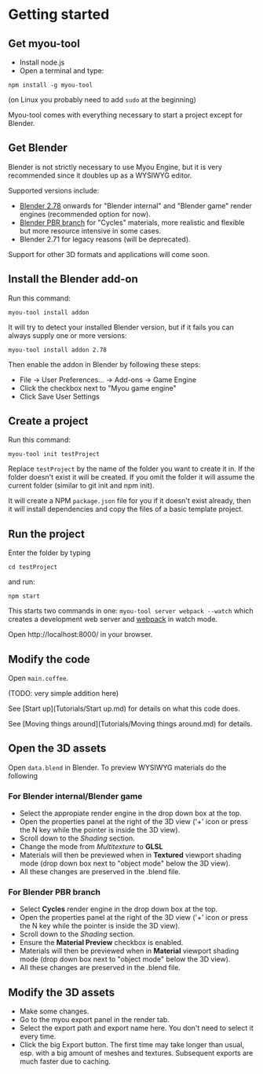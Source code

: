 
# Getting started

## Get myou-tool

* Install node.js
* Open a terminal and type:

`npm install -g myou-tool`

(on Linux you probably need to add `sudo` at the beginning)

Myou-tool comes with everything necessary to start a project except for Blender.

## Get Blender

Blender is not strictly necessary to use Myou Engine, but it is very recommended since it doubles up as a WYSIWYG editor.

Supported versions include:

* [Blender 2.78](https://www.blender.org/) onwards for "Blender internal" and "Blender game" render engines (recommended option for now).
* [Blender PBR branch](http://www.clement-foucault.com/#blender_pbr) for "Cycles" materials, more realistic and flexible but more resource intensive in some cases.
* Blender 2.71 for legacy reasons (will be deprecated).

Support for other 3D formats and applications will come soon.

## Install the Blender add-on

Run this command:

`myou-tool install addon`

It will try to detect your installed Blender version, but if it fails you can always supply one or more versions:

`myou-tool install addon 2.78`

Then enable the addon in Blender by following these steps:

* File -> User Preferences... -> Add-ons -> Game Engine
* Click the checkbox next to "Myou game engine"
* Click Save User Settings

## Create a project

Run this command:

`myou-tool init testProject`

Replace `testProject` by the name of the folder you want to create it in. If the folder doesn't exist it will be created. If you omit the folder it will assume the current folder (similar to git init and npm init).

It will create a NPM `package.json` file for you if it doesn't exist already, then it will install dependencies and copy the files of a basic template project.

## Run the project

Enter the folder by typing

`cd testProject`

and run:

`npm start`

This starts two commands in one: `myou-tool server webpack --watch`
which creates a development web server and [webpack](https://webpack.js.org/) in watch mode.

Open http://localhost:8000/ in your browser.

## Modify the code

Open `main.coffee`.

(TODO: very simple addition here)

See [Start up](Tutorials/Start up.md) for details on what this code does.

See [Moving things around](Tutorials/Moving things around.md) for details.

## Open the 3D assets

Open `data.blend` in Blender. To preview WYSIWYG materials do the following

### For Blender internal/Blender game

* Select the appropiate render engine in the drop down box at the top.
* Open the properties panel at the right of the 3D view ('+' icon or press the N key while the pointer is inside the 3D view).
* Scroll down to the *Shading* section.
* Change the mode from *Multitexture* to **GLSL**
* Materials will then be previewed when in **Textured** viewport shading mode (drop down box next to "object mode" below the 3D view).
* All these changes are preserved in the .blend file.

### For Blender PBR branch

* Select **Cycles** render engine in the drop down box at the top.
* Open the properties panel at the right of the 3D view ('+' icon or press the N key while the pointer is inside the 3D view).
* Scroll down to the *Shading* section.
* Ensure the **Material Preview** checkbox is enabled.
* Materials will then be previewed when in **Material** viewport shading mode (drop down box next to "object mode" below the 3D view).
* All these changes are preserved in the .blend file.

## Modify the 3D assets

* Make some changes.
* Go to the myou export panel in the render tab.
* Select the export path and export name here. You don't need to select it every time.
* Click the big Export button. The first time may take longer than usual, esp. with a big amount of meshes and textures. Subsequent exports are much faster due to caching.
